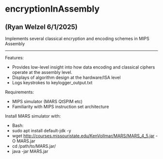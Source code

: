 # encryptionInAssembly

## (Ryan Welzel 6/1/2025)

Implements several classical encryption and encoding schemes in MIPS Assembly

---

Features:
- Provides low-level insight into how data encoding and classical ciphers operate at the assembly level.
- Displays of algorithm design at the hardware/ISA level
- Logs keystrokes to keylogger_output.txt


Requirements:
- MIPS simulator (MARS QtSPIM etc)
- Familiarity with MIPS instruction set architecture
  
Install MARS simulator with:
- Bash:
- sudo apt install default-jdk -y
- wget http://courses.missouristate.edu/KenVollmar/MARS/MARS_4_5.jar -O MARS.jar
- cd /path/to/MARS.jar/
- java -jar MARS.jar
